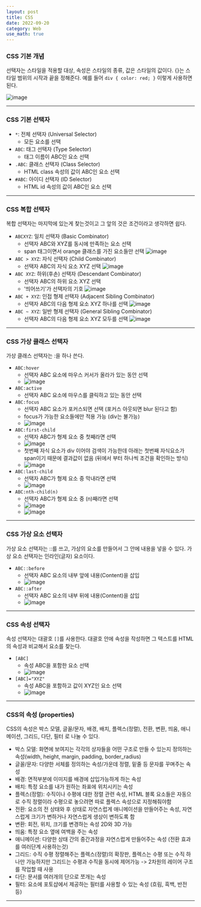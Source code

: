```yaml
---
layout: post
title: CSS
date: 2022-09-20
category: Web
use_math: true
---
```


### CSS 기본 개념

선택자는 스타일을 적용할 대상, 속성은 스타일의 종류, 값은 스타일의 값이다. {}는 스타일 범위의 시작과 끝을 정해준다. 예를 들어 `div { color: red; }` 이렇게 사용하면 된다. 

![image](https://user-images.githubusercontent.com/61526722/191207143-4a7015e5-e5b4-45e7-af5d-02e2ae4388c4.png)

---

### CSS 기본 선택자

- `*`: 전체 선택자 (Universal Selector)
  - 모든 요소를 선택 
- `ABC`: 태그 선택자 (Type Selector)
  - 태그 이름이 ABC인 요소 선택
- `.ABC`: 클래스 선택자 (Class Selector)
  - HTML class 속성의 값이 ABC인 요소 선택
- `#ABC`: 아이디 선택자 (ID Selector)
  - HTML id 속성의 값이 ABC인 요소 선택

---

### CSS 복합 선택자

복합 선택자는 마지막에 있는게 찾는것이고 그 앞의 것은 조건이라고 생각하면 쉽다. 

- `ABCXYZ`: 일치 선택자 (Basic Combinator)
  - 선택자 ABC와 XYZ를 동시에 만족하는 요소 선택 
  - span 태그이면서 orange 클래스를 가진 요소들만 선택 
![image](https://user-images.githubusercontent.com/61526722/191210653-440a925a-4fb9-4ea2-b9ff-99c230b975e5.png)
- `ABC > XYZ`: 자식 선택자 (Child Combinator)
  - 선택자 ABC의 자식 요소 XYZ 선택
![image](https://user-images.githubusercontent.com/61526722/191211133-4c0b9141-bdf2-4e1a-9c51-c6142c57cdf3.png)
- `ABC XYZ`: 하위(후손) 선택자 (Descendant Combinator)
  - 선택자 ABC의 하위 요소 XYZ 선택
  - '띄어쓰기'가 선택자의 기호
![image](https://user-images.githubusercontent.com/61526722/191211251-60bc7dab-0e00-42e9-886d-c895a421ec5e.png)
- `ABC + XYZ`: 인접 형제 선택자 (Adjacent Sibling Combinator)
  - 선택자 ABC의 다음 형제 요소 XYZ 하나를 선택
![image](https://user-images.githubusercontent.com/61526722/191211393-401227a3-4c8f-49bc-88a1-9d4f1b68b3e3.png)
- `ABC ~ XYZ`: 일반 형제 선택자 (General Sibling Combinator)
  - 선택자 ABC의 다음 형제 요소 XYZ 모두를 선택
![image](https://user-images.githubusercontent.com/61526722/191211427-120a6d85-451c-4623-abb1-b7614e6c2f59.png)

---

### CSS 가상 클래스 선택자

가상 클래스 선택자는 :을 하나 쓴다. 

- `ABC:hover`
  - 선택자 ABC 요소에 마우스 커서가 올라가 있는 동안 선택
  - ![image](https://user-images.githubusercontent.com/61526722/191269281-9ac917b9-0f5d-4670-b6aa-06ad1b998467.png)
- `ABC:active`
  - 선택자 ABC 요소에 마우스를 클릭하고 있는 동안 선택
- `ABC:focus`
  - 선택자 ABC 요소가 포커스되면 선택 (포커스 아웃되면 blur 된다고 함)
  - focus가 가능한 요소들에만 적용 가능 (div는 불가능)
  - ![image](https://user-images.githubusercontent.com/61526722/191269393-0efe7897-4356-45a0-a427-6ca50eca91c2.png)
- `ABC:first-child`
  - 선택자 ABC가 형제 요소 중 첫째라면 선택
  - ![image](https://user-images.githubusercontent.com/61526722/191269469-43f720bf-85af-47bb-b1e0-5b8e513ee973.png)
  - 첫번째 자식 요소가 div 이어야 검색이 가능한데 아래는 첫번째 자식요소가 span이기 때문에 결과값이 없음 (뒤에서 부터 하나씩 조건을 확인하는 방식) 
  - ![image](https://user-images.githubusercontent.com/61526722/191272812-bee39194-deff-4c4f-948d-3f34b1296ad4.png)
- `ABC:last-child`
  - 선택자 ABC가 형제 요소 중 막내라면 선택
  - ![image](https://user-images.githubusercontent.com/61526722/191269540-91e1e422-bd68-4b3e-894a-5c57fe3ffe62.png)
- `ABC:nth-child(n)`
  - 선택자 ABC가 형제 요소 중 (n)째라면 선택
  - ![image](https://user-images.githubusercontent.com/61526722/191269633-c5fd17f0-f318-4bb9-af6c-9aa20007b1fd.png)
  - ![image](https://user-images.githubusercontent.com/61526722/191273494-8b4004a5-5054-4c9b-9eab-556d28aff22e.png)

---

### CSS 가상 요소 선택자

가상 요소 선택자는 ::를 쓰고, 가상의 요소를 만들어서 그 안에 내용을 넣을 수 있다. 가상 요소 선택자는 인라인(글자) 요소이다. 

- `ABC::before`
  - 선택자 ABC 요소의 내부 앞에 내용(Content)을 삽입
  - ![image](https://user-images.githubusercontent.com/61526722/191270026-62d3d72d-92d7-4410-b6cc-84444cba69d9.png)
- `ABC::after`
  - 선택자 ABC 요소의 내부 뒤에 내용(Content)을 삽입
  - ![image](https://user-images.githubusercontent.com/61526722/191270096-568465c0-0d2f-4900-8d0b-9b5887a0ad5f.png)

---

### CSS 속성 선택자

속성 선택자는 대괄호 `[]`를 사용한다. 대괄호 안에 속성을 작성하면 그 텍스트를 HTML의 속성과 비교해서 요소를 찾는다. 

- `[ABC]`
  - 속성 ABC을 포함한 요소 선택
  - ![image](https://user-images.githubusercontent.com/61526722/191270399-9682b660-cae5-425d-83f3-41ebe27c6b50.png)
- `[ABC]="XYZ"`
  - 속성 ABC을 포함하고 값이 XYZ인 요소 선택
  - ![image](https://user-images.githubusercontent.com/61526722/191270465-b3cac431-4909-4153-a7ac-7ea5a4ff0e90.png)

----

### CSS의 속성 (properties)

CSS의 속성은 박스 모델, 글꼴/문자, 배경, 배치, 플렉스(정렬), 전환, 변환, 띄움, 애니메이션, 그리드, 다단, 필터 로 나눌 수 있다. 

- 박스 모델: 화면에 보여지는 각각의 상자들을 어떤 구조로 만들 수 있는지 정의하는 속성(width, height, margin, padding, border_radius)
- 글꼴/문자: 다양한 서체를 정의하는 속성/가운데 정렬, 밑줄 등 문자를 꾸며주는 속성
- 배경: 면적부분에 이미지를 배경에 삽입가능하게 하는 속성 
- 배치: 특정 요소를 내가 원하는 좌표에 위치시키는 속성
- 플렉스(정렬): 수직이나 수평에 대한 정렬 관련 속성, HTML 블록 요소들은 자동으로 수직 정렬이라 수평으로 놓으려면 따로 플렉스 속성으로 지정해줘야함 
- 전환: 요소의 전 상태와 후 상태로 자연스럽게 애니메이션을 만들어주는 속성, 자연스럽게 크기가 변하거나 자연스럽게 생상이 변하도록 함
- 변환: 회전, 위치, 크기를 변경하는 속성 2D와 3D 가능
- 띄움: 특정 요소 옆에 여백을 주는 속성 
- 애니메이션: 다양한 상태 간의 중간과정을 자연스럽게 만들어주는 속성 (전환 효과를 여러단계 사용하는것)
- 그리드: 수직 수평 정렬해주는 플렉스(정렬)의 확장판, 플렉스는 수평 또는 수직 하나만 가능하지만 그리드는 수평과 수직을 동시에 제어가능 -> 2차원의 레이어 구조를 작업할 때 사용
- 다단: 문서를 여러개의 단으로 쪼개는 속성
- 필터: 요소에 포토샵에서 제공하는 필터를 사용할 수 있는 속성 (흐림, 흑백, 반전 등)

---

